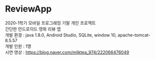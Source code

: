 # ReviewApp
2020-1학기 모바일 프로그래밍 기말 개인 프로젝트 <br />
간단한 안드로이드 영화 리뷰 앱<br />
개발 환경 : java 1.8.0, Android Studio, SQLite, window 10, apache-tomcat-8.5.57 <br />
개발 인원 : 1명 <br />
시연 영상 : https://blog.naver.com/milktea_974/222066476049
